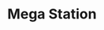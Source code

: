 ---
title: "Mega Station"
url: /ciudad-autonoma-de-buenos-aires/mega-station/
shop: teléfono móvil
---